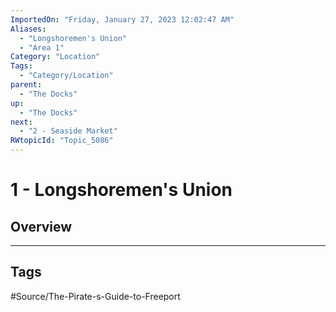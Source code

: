 ```yaml
---
ImportedOn: "Friday, January 27, 2023 12:02:47 AM"
Aliases:
  - "Longshoremen's Union"
  - "Area 1"
Category: "Location"
Tags:
  - "Category/Location"
parent:
  - "The Docks"
up:
  - "The Docks"
next:
  - "2 - Seaside Market"
RWtopicId: "Topic_5086"
---
```

# 1 - Longshoremen's Union
## Overview

---
## Tags
#Source/The-Pirate-s-Guide-to-Freeport

